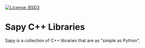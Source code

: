 [![License: BSD3](https://img.shields.io/badge/License-BSD3-yellow.svg)](https://opensource.org/licenses/bsd-3-clause)

# Sapy C++ Libraries

Sapy is a collection of C++ libraries that are as "simple as Python".

